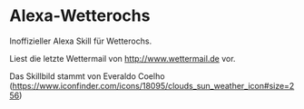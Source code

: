 # Alexa-Wetterochs
Inoffizieller Alexa Skill für Wetterochs.  

Liest die letzte Wettermail von http://www.wettermail.de vor.

Das Skillbild stammt von Everaldo Coelho (https://www.iconfinder.com/icons/18095/clouds_sun_weather_icon#size=256)

